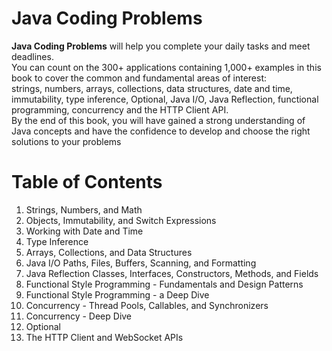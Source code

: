 # Java Coding Problems
**Java Coding Problems** will help you complete your daily tasks and meet deadlines.<br>  You can count on the 300+ applications containing 1,000+ examples in this book to cover the common and fundamental areas of interest: <br> strings, numbers, arrays, collections, data structures, date and time, immutability, type inference, Optional, Java I/O, Java Reflection, functional programming, concurrency and the HTTP Client API.<br>  By the end of this book, you will have gained a strong understanding of Java concepts and have the confidence to develop and choose the right solutions to your problems

# Table of Contents
1. Strings, Numbers, and Math
2. Objects, Immutability, and Switch Expressions
3. Working with Date and Time
4. Type Inference
5. Arrays, Collections, and Data Structures
6. Java I/O Paths, Files, Buffers, Scanning, and Formatting
7. Java Reflection Classes, Interfaces, Constructors, Methods,
and Fields
8. Functional Style Programming - Fundamentals and Design
Patterns
9. Functional Style Programming - a Deep Dive
10. Concurrency - Thread Pools, Callables, and Synchronizers
11. Concurrency - Deep Dive
12. Optional
13. The HTTP Client and WebSocket APIs


